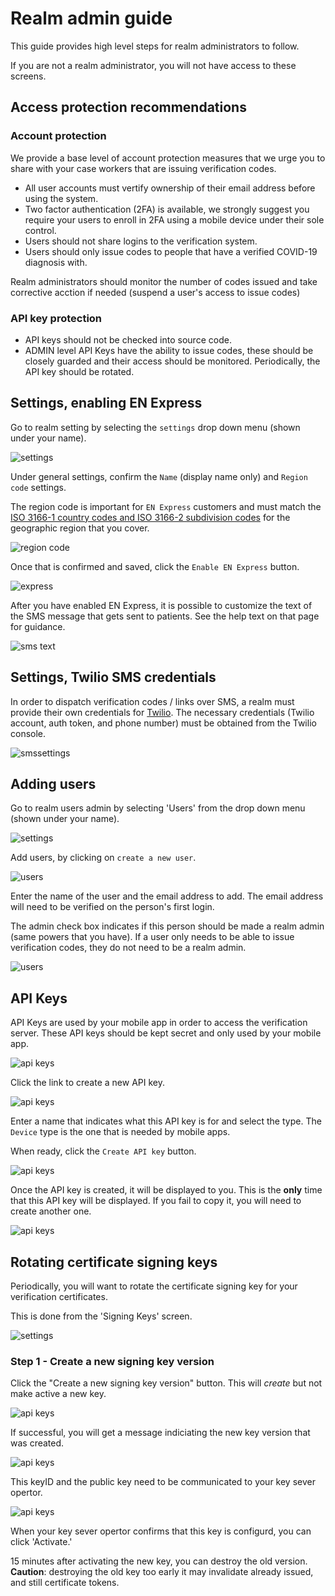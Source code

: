 # Realm admin guide

This guide provides high level steps for realm administrators to follow.

If you are not a realm administrator, you will not have access to these screens.

## Access protection recommendations

### Account protection

We provide a base level of account protection measures that we urge you to share with your case workers that are issuing verification codes.

* All user accounts must vertify ownership of their email address before using the system.
* Two factor authentication (2FA) is available, we strongly suggest you require your users to enroll in 2FA
  using a mobile device under their sole control.
* Users should not share logins to the verification system.
* Users should only issue codes to people that have a verified COVID-19 diagnosis with.

Realm administrators should monitor the number of codes issued and take corrective acction if needed (suspend a user's access to issue codes)

### API key protection

* API keys should not be checked into source code.
* ADMIN level API Keys have the ability to issue codes, these should be closely guarded and their access should be monitored. Periodically, the API key should be rotated.


## Settings, enabling EN Express

Go to realm setting by selecting the `settings` drop down menu (shown under your name).

![settings](images/admin/settings01.png "Click on your name and select 'settings'")

Under general settings, confirm the `Name` (display name only) and `Region code` settings.

The region code is important for `EN Express` customers and must match the
[ISO 3166-1 country codes and ISO 3166-2 subdivision codes](https://en.wikipedia.org/wiki/List_of_ISO_3166_country_codes)
for the geographic region that you cover.

![region code](images/admin/settings02.png "Confirm your region code")

Once that is confirmed and saved, click the `Enable EN Express` button.

![express](images/admin/settings03.png "Enable EN Express")

After you have enabled EN Express, it is possible to customize the text of the SMS message that gets sent to patients.
See the help text on that page for guidance.

![sms text](images/admin/settings04.png "SMS Template")

## Settings, Twilio SMS credentials

In order to dispatch verification codes / links over SMS, a realm must provide their own
credentials for [Twilio](https://www.twilio.com/). The necessary credentials (Twilio account, auth token, and phone number)
must be obtained from the Twilio console.

![smssettings](images/admin/sms01.png "SMS settings")

## Adding users

Go to realm users admin by selecting 'Users' from the drop down menu (shown under your name).

![settings](images/admin/settings01.png "Click on your name and select 'Users'")

Add users, by clicking on `create a new user`.

![users](images/admin/users01.png "User listing")

Enter the name of the user and the email address to add. The email address will need to be verified on the person's first login.

The admin check box indicates if this person should be made a realm admin (same powers that you have).
If a user only needs to be able to issue verification codes, they do not need to be a realm admin.

![users](images/admin/users02.png "User listing")

## API Keys

API Keys are used by your mobile app in order to access the verification server.
These API keys should be kept secret and only used by your mobile app.

![api keys](images/admin/settings01.png "Click on your name and select 'API Keys'")

Click the link to create a new API key.

![api keys](images/admin/apikeys01.png "Click on create a new API key")

Enter a name that indicates what this API key is for and select the type.
The `Device` type is the one that is needed by mobile apps.

When ready, click the `Create API key` button.

![api keys](images/admin/apikeys02.png "Create API key")

Once the API key is created, it will be displayed to you.
This is the __only__ time that this API key will be displayed.
If you fail to copy it, you will need to create another one.

![api keys](images/admin/apikeys03.png "API key created")

## Rotating certificate signing keys

Periodically, you will want to rotate the certificate signing key for your verification certificates.

This is done from the 'Signing Keys' screen.

![settings](images/admin/settings01.png "Click on your name and select 'Signing Keys'")

### Step 1 - Create a new signing key version

Click the "Create a new signing key version" button. This will _create_ but not make active a new key.

![api keys](images/admin/keys01.png "API key created")

If successful, you will get a message indiciating the new key version that was created.

![api keys](images/admin/keys02.png "successful")

This keyID and the public key need to be communicated to your key sever opertor.

![api keys](images/admin/keys03.png "successful")

When your key sever opertor confirms that this key is configurd, you can click 'Activate.'

15 minutes after activating the new key, you can destroy the old version.
__Caution__: destroying the old key too early it may invalidate already issued, and still certificate tokens.
